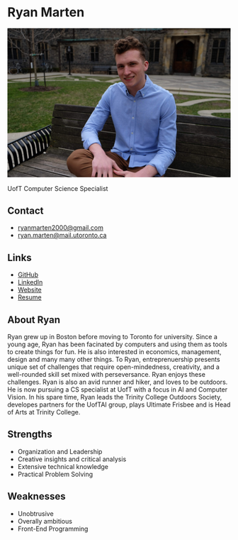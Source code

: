 # Ryan Marten

![Ryan Marten Profile](./RyanMarten.JPG)

UofT Computer Science Specialist

## Contact
- ryanmarten2000@gmail.com
- ryan.marten@mail.utoronto.ca

## Links

- [GitHub](https://github.com/RyanMarten)
- [LinkedIn](https://www.linkedin.com/in/ryan-marten/)
- [Website](https://www.ryanmarten.com)
- [Resume](https://www.ryanmarten.com/documents/Resume.pdf)

## About Ryan

Ryan grew up in Boston before moving to Toronto for university. Since a young age, Ryan has been facinated by computers and using them as tools to create things for fun. He is also interested in economics, management, design and many many other things. To Ryan, entreprenuership presents unique set of challenges that require open-mindedness, creativity, and a well-rounded skill set mixed with perseversance. Ryan enjoys these challenges. Ryan is also an avid runner and hiker, and loves to be outdoors.  He is now pursuing a CS specialist at UofT with a focus in AI and Computer Vision. In his spare time, Ryan leads the Trinity College Outdoors Society, developes partners for the UofTAI group, plays Ultimate Frisbee and is Head of Arts at Trinity College. 

## Strengths

- Organization and Leadership
- Creative insights and critical analysis
- Extensive technical knowledge
- Practical Problem Solving

## Weaknesses

- Unobtrusive
- Overally ambitious
- Front-End Programming
